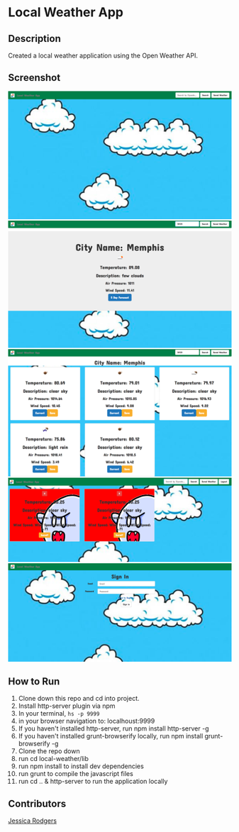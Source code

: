 # Local Weather App

## Description
Created a local weather application using the Open Weather API.

## Screenshot
![Webpage](https://raw.githubusercontent.com/jessrod11/local-weather/master/img/home.png)
![Webpage](https://raw.githubusercontent.com/jessrod11/local-weather/master/img/current.png)
![Webpage](https://raw.githubusercontent.com/jessrod11/local-weather/master/img/fiveDay.png)
![Webpage](https://raw.githubusercontent.com/jessrod11/local-weather/master/img/scary.png)
![Webpage](https://raw.githubusercontent.com/jessrod11/local-weather/master/img/signIn.png)

## How to Run
1. Clone down this repo and cd into project.
1. Install http-server plugin via npm
1. In your terminal, ``` hs -p 9999 ```
1. in your browser navigation to: localhoust:9999
1. If you haven't installed http-server, run npm install http-server -g
1. If you haven't installed grunt-browserify locally, run npm install grunt-browserify -g
1. Clone the repo down
1. run cd local-weather/lib
1. run npm install to install dev dependencies
1. run grunt to compile the javascript files
1. run cd .. & http-server to run the application locally


## Contributors
[Jessica Rodgers](https://github.com/jessrod11)